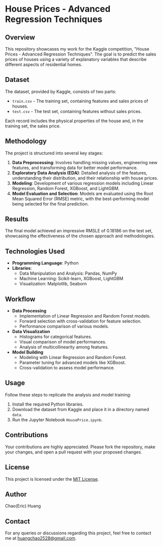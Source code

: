 # House Prices - Advanced Regression Techniques

## Overview
This repository showcases my work for the Kaggle competition, "House Prices - Advanced Regression Techniques". The goal is to predict the sales prices of houses using a variety of explanatory variables that describe different aspects of residential homes.

## Dataset
The dataset, provided by Kaggle, consists of two parts:
- `train.csv` - The training set, containing features and sales prices of houses.
- `test.csv` - The test set, containing features without sales prices.

Each record includes the physical properties of the house and, in the training set, the sales price.

## Methodology
The project is structured into several key stages:
1. **Data Preprocessing**: Involves handling missing values, engineering new features, and transforming data for better model performance.
2. **Exploratory Data Analysis (EDA)**: Detailed analysis of the features, understanding their distribution, and their relationship with house prices.
3. **Modeling**: Development of various regression models including Linear Regression, Random Forest, XGBoost, and LightGBM.
4. **Model Evaluation and Selection**: Models are evaluated using the Root Mean Squared Error (RMSE) metric, with the best-performing model being selected for the final prediction.

## Results
The final model achieved an impressive RMSLE of 0.18186 on the test set, showcasing the effectiveness of the chosen approach and methodologies.

## Technologies Used
- **Programming Language**: Python
- **Libraries**: 
  - Data Manipulation and Analysis: Pandas, NumPy
  - Machine Learning: Scikit-learn, XGBoost, LightGBM
  - Visualization: Matplotlib, Seaborn

## Workflow
- **Data Processing**
  - Implementation of Linear Regression and Random Forest models.
  - Forward selection with cross-validation for feature selection.
  - Performance comparison of various models.
- **Data Visualization**
  - Histograms for categorical features.
  - Visual comparison of model performances.
  - Analysis of multicollinearity among features.
- **Model Building**
  - Modeling with Linear Regression and Random Forest.
  - Parameter tuning for advanced models like XGBoost.
  - Cross-validation to assess model performance.

## Usage
Follow these steps to replicate the analysis and model training:
1. Install the required Python libraries.
2. Download the dataset from Kaggle and place it in a directory named `data`.
3. Run the Jupyter Notebook `HousePrice.ipynb`.

## Contributions
Your contributions are highly appreciated. Please fork the repository, make your changes, and open a pull request with your proposed changes.

## License
This project is licensed under the [MIT License](LICENSE).

## Author
Chao(Eric) Huang

## Contact
For any queries or discussions regarding this project, feel free to contact me at <huangchao2528@gmail.com>.